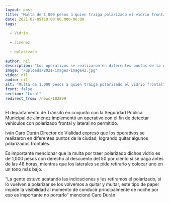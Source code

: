 ```yaml
---
layout: post
title: "Multa de 1,000 pesos a quien traiga polarizado el vidrio frontal"
date: 2021-02-09T19:00:00.000-06:00
tags:
  
  - Vidrio
  
  - Jiménez
  
  - polarizado
  
author: nil
description: "Los operativos se realizaron en diferentes puntos de la ciudad, logrando quitar algunos polarizados frontales"
image: "/uploads/2021/images-image42.jpg"
video: nil
audio: nil
alt: "Multa de 1,000 pesos a quien traiga polarizado el vidrio frontal"
front: false
section: "Local"
redirect_from: /news/182809
---
```


El departamento de Tránsito en conjunto con la Seguridad Pública Municipal  de Jiménez implementó un operativo con el fin de detectar  vehículos con polarizado frontal y lateral no permitido.

Iván Caro Durán Director de Vialidad expresó que los operativos se realizaron en diferentes puntos de la ciudad, logrando quitar algunos polarizados frontales.

Es importante mencionar que la multa por traer polarizado dichos vidrio  es de 1,000 pesos con derecho al descuento del 50 por ciento si se paga antes de las 48 horas, mientras que los laterales se pide retirarlo y colocar uno en un tono más bajo.

“La gente estuvo acatando las indicaciones y les retiramos el polarizado, si lo vuelven a polarizar se los volvemos a quitar y multar, este tipo de papel impide la visibilidad al momento de conducir principalmente de noche por eso es importante no portarlo” mencionó Caro Durán.
